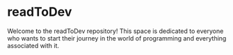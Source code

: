 # readToDev
Welcome to the readToDev repository! This space is dedicated to everyone who wants to start their journey in the world of programming and everything associated with it.
